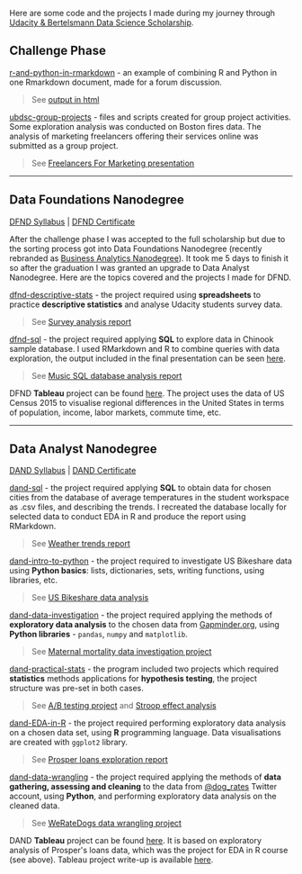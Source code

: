 Here are some code and the projects I made during my journey through [Udacity & Bertelsmann Data Science Scholarship](https://www.udacity.com/bertelsmann-data-scholarships). 

## Challenge Phase

[r-and-python-in-rmarkdown](https://github.com/TianaQ/udacity-bertelsmann-ds-challenge/tree/master/0-challenge-phase/r-and-python-in-rmarkdown) - an example of combining R and Python in one Rmarkdown document, made for a forum discussion. 
>See [output in html](https://tianaq.github.io/udacity-bertelsmann-ds-challenge/0-challenge-phase/r-and-python-in-rmarkdown/r_and_python_in_rstudio.html)

[ubdsc-group-projects](https://github.com/TianaQ/ubdsc-group-projects) - files and scripts created for group project activities. Some exploration analysis was conducted on Boston fires data. The analysis of marketing freelancers offering their services online was submitted as a group project.

>See [Freelancers For Marketing presentation](https://github.com/TianaQ/ubdsc-group-projects/blob/master/marketing-freelance/Marketing%20Project.pdf)

---

## Data Foundations Nanodegree

[DFND Syllabus](https://github.com/TianaQ/udacity-bertelsmann-ds-challenge/blob/master/0-challenge-phase/dfnd-syllabus.pdf) | [DFND Certificate](https://confirm.udacity.com/LKPNGKYZ)

After the challenge phase I was accepted to the full scholarship but due to the sorting process got into Data Foundations Nanodegree (recently rebranded as [Business Analytics Nanodegree](https://www.udacity.com/course/business-analytics-nanodegree--nd098)). It took me 5 days to finish it so after the graduation I was granted an upgrade to Data Analyst Nanodegree. Here are the topics covered and the projects I made for DFND.

[dfnd-descriptive-stats](https://github.com/TianaQ/udacity-bertelsmann-ds-challenge/tree/master/1-dfnd-descriptive-stats) - the project required using __spreadsheets__ to practice __descriptive statistics__ and analyse Udacity students survey data. 
>See [Survey analysis report](https://github.com/TianaQ/udacity-bertelsmann-ds-challenge/blob/master/1-dfnd-descriptive-stats/survey__presentation.pdf)

[dfnd-sql](https://github.com/TianaQ/udacity-bertelsmann-ds-challenge/tree/master/2-dfnd-sql) - the project required applying __SQL__ to explore data in Chinook sample database. I used RMarkdown and R to combine queries with data exploration, the output included in the final presentation can be seen [here](https://tianaq.github.io/udacity-bertelsmann-ds-challenge/2-dfnd-sql/project_sql_output.html).
>See [Music SQL database analysis report](https://github.com/TianaQ/udacity-bertelsmann-ds-challenge/blob/master/2-dfnd-sql/Music%20SQL%20Database%20Analysis.pdf)

DFND __Tableau__ project can be found [here](https://public.tableau.com/profile/tatiana.kurilo#!/vizhome/RegionalDifferencesinUSA/RegionalDifferencesintheUSA). The project uses the data of US Census 2015 to visualise regional differences in the United States in terms of population, income, labor markets, commute time, etc.

---

## Data Analyst Nanodegree

[DAND Syllabus](https://github.com/TianaQ/udacity-bertelsmann-ds-challenge/blob/master/0-challenge-phase/dand-syllabus-v7.pdf) | [DAND Certificate](https://confirm.udacity.com/59GCM2E6)

[dand-sql](https://github.com/TianaQ/udacity-bertelsmann-ds-challenge/tree/master/3-dand-sql) - the project required applying __SQL__ to obtain data for chosen cities from the database of average temperatures in the student workspace as .csv files, and describing the trends. I recreated the database locally for selected data to conduct EDA in R and produce the report using RMarkdown.
>See [Weather trends report](https://tianaq.github.io/udacity-bertelsmann-ds-challenge/3-dand-sql/weather_trends.html)

[dand-intro-to-python](https://github.com/TianaQ/udacity-bertelsmann-ds-challenge/tree/master/4-dand-intro-to-python) - the project required to investigate US Bikeshare data using __Python basics__: lists, dictionaries, sets, writing functions, using libraries, etc.
>See [US Bikeshare data analysis](https://tianaq.github.io/udacity-bertelsmann-ds-challenge/4-dand-intro-to-python/Bike_Share_Analysis.html)

[dand-data-investigation](https://github.com/TianaQ/udacity-bertelsmann-ds-challenge/tree/master/5-dand-data-investigation) - the project required applying the methods of __exploratory data analysis__ to the chosen data from [Gapminder.org](https://www.gapminder.org/), using __Python libraries__ - `pandas`, `numpy` and `matplotlib`. 
>See [Maternal mortality data investigation project](https://tianaq.github.io/udacity-bertelsmann-ds-challenge/5-dand-data-investigation/Investigate_a_Dataset.html)

[dand-practical-stats](https://github.com/TianaQ/udacity-bertelsmann-ds-challenge/tree/master/6-dand-practical-stats) - the program included two projects which required __statistics__ methods applications for __hypothesis testing__, the project structure was pre-set in both cases.
>See [A/B testing project](https://tianaq.github.io/udacity-bertelsmann-ds-challenge/6-dand-practical-stats/AB_testing.html) and [Stroop effect analysis](https://tianaq.github.io/udacity-bertelsmann-ds-challenge/6-dand-practical-stats/perceptual_phenomenon.html)

[dand-EDA-in-R](https://github.com/TianaQ/udacity-bertelsmann-ds-challenge/tree/master/7-dand-eda-in-r) - the project required performing exploratory data analysis on a chosen data set, using __R__ programming language. Data visualisations are created with `ggplot2` library.
>See [Prosper loans exploration report](https://tianaq.github.io/udacity-bertelsmann-ds-challenge/7-dand-eda-in-r/prosper_loans.html)

[dand-data-wrangling](https://github.com/TianaQ/udacity-bertelsmann-ds-challenge/tree/master/8-dand-data-wrangling) - the project required applying the methods of __data gathering, assessing and cleaning__ to the data from [@dog_rates](https://twitter.com/dog_rates) Twitter account, using __Python__, and performing exploratory data analysis on the cleaned data. 
> See [WeRateDogs data wrangling project](https://tianaq.github.io/udacity-bertelsmann-ds-challenge/8-dand-data-wrangling/wrangle_act.html)

DAND __Tableau__ project can be found [here](https://public.tableau.com/views/ProsperLoansDataVizProject/FinalStory). It is based on exploratory analysis of Prosper's loans data, which was the project for EDA in R course (see above). Tableau project write-up is available [here](https://tianaq.github.io/udacity-bertelsmann-ds-challenge/9-dand-data-storytelling/Tableau_Story.html).